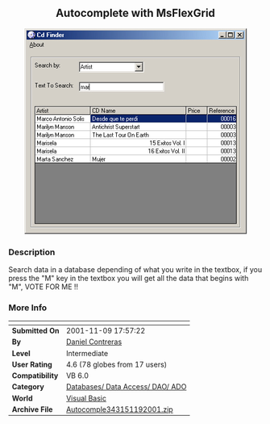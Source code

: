 ﻿<div align="center">

## Autocomplete with MsFlexGrid

<img src="PIC2001119114114426.jpg">
</div>

### Description

Search data in a database depending of what you write in the textbox, if you press the "M" key in the textbox you will get all the data that begins with "M", VOTE FOR ME !!
 
### More Info
 


<span>             |<span>
---                |---
**Submitted On**   |2001-11-09 17:57:22
**By**             |[Daniel Contreras](https://github.com/Planet-Source-Code/PSCIndex/blob/master/ByAuthor/daniel-contreras.md)
**Level**          |Intermediate
**User Rating**    |4.6 (78 globes from 17 users)
**Compatibility**  |VB 6\.0
**Category**       |[Databases/ Data Access/ DAO/ ADO](https://github.com/Planet-Source-Code/PSCIndex/blob/master/ByCategory/databases-data-access-dao-ado__1-6.md)
**World**          |[Visual Basic](https://github.com/Planet-Source-Code/PSCIndex/blob/master/ByWorld/visual-basic.md)
**Archive File**   |[Autocomple343151192001\.zip](https://github.com/Planet-Source-Code/daniel-contreras-autocomplete-with-msflexgrid__1-28757/archive/master.zip)








